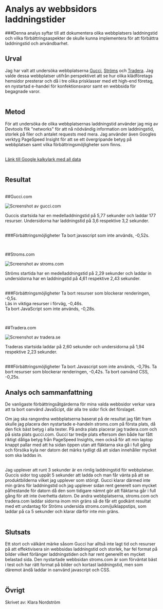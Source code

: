 Analys av webbsidors laddningstider
=======================

###Denna analys syftar till att dokumentera olika webbplatsers laddningstid och vilka förbättringsaspekter de skulle kunna implementera för att förbättra laddningstid och användbarhet.
<br>

Urval
-----------------------

Jag har valt att undersöka webbplatserna [Gucci](https://www.gucci.com/), [Ströms](https://www.stroms.com/) och [Tradera](https://www.tradera.com/). Jag valde dessa webbplatser utifrån perspektivet att se hur olika klädföretags hemsidor presterar och då i tre olika prisklasser med ett high-end företag, en nystartad e-handel för konfektionsvaror samt en webbsida för begagnade varor.  
<br>

Metod
-----------------------

För att undersöka de olika webbplatsernas laddningstid använder jag mig av Devtools flik "networks" för att nå nödvändig information om laddningstid, storlek på filer och antalet requests med mera. Jag använder även Googles verktyg  PageSpeed Insight för att se ett övergripande betyg på webbplatsen samt vilka förbättringsmöjligheter som finns.  
<br>

[Länk till Google kalkylark med all data](https://docs.google.com/spreadsheets/d/1wCS2rTKxNly5llByGmVRCmGYox6_pgRzbVF4mjqGK2c/edit#gid=0)  
<br>

Resultat
-----------------------
<br>
##Gucci.com

![Screenshot av gucci.com](../assets/img/load/gucci-1.png "Guccis startsida")

Guccis startsida har en medelladdningstid på 5,77 sekunder och laddar 177 resurser. Undersidorna har laddningstid på 3,6 respektive 3,2 sekunder.   
<br>


###Förbättringsmöjligheter
Ta bort javascript som inte används, -0,52s.  <br>

<br>

##Stroms.com  

![Screenshot av stroms.com](../assets/img/load/stroms-1.png "Ströms startsida")

Ströms startida har en medelladdningstid på 2,29 sekunder och laddar in undersidorna har en laddningstid på 4,61 respektive 2,43 sekunder.  
<br>

###Förbättringsmöjligheter
Ta bort resurser som blockerar renderingen, -0,5s.  
Läs in viktiga resurser i förväg, -0,46s.  
Ta bort JavaScript som inte används, -0,28s.  

<br>

##Tradera.com

![Screenshot av tradera.se](../assets/img/load/tradera-1.png "Traderas startsida")

Traderas startsida laddar på 2,60 sekunder och undersidorna på 1,94 respektive 2,23 sekunder.   

<br>
###Förbättringsmöjligheter
Ta bort Javascript som inte används, -0,79s.  
Ta bort resurser som blockerar renderingen, -0,42s.  
Ta bort oanvänd CSS, -0,25s.  

<br>

Analys och sammanfattning
-----------------------
De vanligaste förbättringsåtgärderna för mina valda webbsidor verkar vara att ta bort oanvänd JavaScipt, där alla tre sidor fick det förslaget.


Om jag ska rangordna webbplatserna baserat på de resultat jag fått fram skulle jag placera den nystartade e-handeln stroms.com på första plats, då den fick bäst betyg i alla tester. På andra plats placerar jag tradera.com och på sista plats gucci.com. Gucci tar tredje plats eftersom den både har fått riktigt dåliga betyg från PageSpeed Insights, men också för att min laptop knappt pallar med att ha sidan öppen utan att fläktarna ska gå i full gång och försöka kyla ner datorn det märks tydligt då att sidan innehåller mycket som ska laddas in.  
<br>

Jag upplever att runt 3 sekunder är en rimlig laddningstid för webbplatser. Guccis sidor tog uppåt 5 sekunder att ladda och man får vänta på att se produktbilderna vilket jag upplever som störigt. Gucci klarar därmed inte min gräns för laddningstid och jag upplever sidan rent generelt som mycket påfrestande för datorn då den som tidigare nämnt gör att fläktarna går i full gång för att inte överhetta datorn. De andra webbplatserna, stroms.com och tradera.com laddar sidorna inom min gräns så de får ett godkänt resultat med ett undantag för Ströms undersida stroms.com/julklappstips, som laddar på ca 5 sekunder och klarar därför inte min gräns.  
<br>

Slutsats
-----------------------
Ett stort och välkänt märke såsom Gucci har alltså inte lagt tid och resurser på att effektivisera sin webbsidas laddningstid och storlek, har fel format på bilder vilket förlänger laddningstiden och har rent generellt en mycket belastad sida. Den nystartade webbsidan stroms.com är som förväntat bäst i test och har rätt format på bilder och kortast laddningstid, men som däremot ändå laddar in oanvänd javascript och CSS.  
<br>


Övrigt
-----------------------

Skrivet av: Klara Nordström <br>
